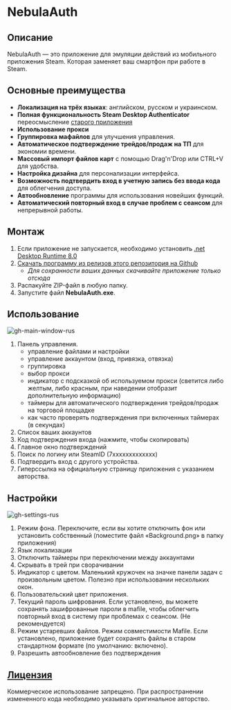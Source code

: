 # NebulaAuth

## Описание

NebulaAuth — это приложение для эмуляции действий из мобильного приложения Steam. Которая заменяет ваш смартфон при работе в Steam.

## Основные преимущества

- **Локализация на трёх языках**: английском, русском и украинском.
- **Полная функциональность Steam Desktop Authenticator** переосмысление [старого приложения](https://github.com/Jessecar96/SteamDesktopAuthenticator)
- **Использование прокси**
- **Группировка мафайлов** для улучшения управления.
- **Автоматическое подтверждение трейдов/продаж на ТП** для экономии времени.
- **Массовый импорт файлов карт** с помощью Drag'n'Drop или CTRL+V для удобства.
- **Настройка дизайна** для персонализации интерфейса.
- **Возможность подтвердить вход в учетную запись без ввода кода** для облегчения доступа.
- **Автообновление** программы для использования новейших функций.
- **Автоматический повторный вход в случае проблем с сеансом** для непрерывной работы.

## Монтаж

1. Если приложение не запускается, необходимо установить [.net Desktop Runtime 8.0](https://dotnet.microsoft.com/en-us/download/dotnet/thank-you/runtime-desktop-8.0.1-windows-x64-installer)
2. [Скачать программу из релизов этого репозитория на Github](https://github.com/achiez/NebulaAuth-Steam-Desktop-Authenticator-by-Achies/releases/latest)
      * *Для сохранности ваших данных скачивайте приложение только отсюда*
4. Распакуйте ZIP-файл в любую папку.
5. Запустите файл **NebulaAuth.exe**.

## Использование
   
![gh-main-window-rus](https://github.com/achiez/NebulaAuth-Steam-Desktop-Authenticator-by-Achies/assets/106531132/6a84f414-0e24-40a4-8adb-f1923fbe8719)


1. Панель управления.
    - управление файлами и настройки
    - управление аккаунтом (вход, привязка, отвязка)
    - группировка
    - выбор прокси
    - индикатор с подсказкой об используемом прокси (светится либо желтым, либо красным, при наведении отобразит дополнительную информацию)
    - таймеры для автоматического подтверждения трейдов/продаж на торговой площадке
    - как часто проверять подтверждения при включенных таймерах (в секундах)
2. Список ваших аккаунтов
3. Код подтверждения входа (нажмите, чтобы скопировать)
4. Главное окно подтверждений
5. Поиск по логину или SteamID (7xxxxxxxxxxxxx)
6. Подтвердить вход с другого устройства.
7. Гиперссылка на официальную страницу приложения с указанием авторства.

## Настройки
![gh-settings-rus](https://github.com/achiez/NebulaAuth-Steam-Desktop-Authenticator-by-Achies/assets/106531132/33246ed1-1e3d-4310-88c5-085e5c50bc6b)


1. Режим фона. Переключите, если вы хотите отключить фон или установить собственный (поместите файл «Background.png» в папку приложения)
2. Язык локализации
3. Отключить таймеры при переключении между аккаунтами
4. Скрывать в трей при сворачивании
5. Индикатор с цветом. Маленький кружочек на значке панели задач с произвольным цветом. Полезно при использовании нескольких окон.
6. Пользовательский цвет приложения.
7. Текущий пароль шифрования. Если установлено, вы можете сохранять зашифрованные пароли в mafile, чтобы облегчить повторный вход в систему при проблемах с сеансом. (Не рекомендуется)
8. Режим устаревших файлов. Режим совместимости Mafile. Если установлено, приложение будет сохранять файлы в старом стандартном формате (по умолчанию: включено).
9. Разрешить автообновление без подтверждения
   
  

## [Лицензия](/LICENSE.md)

Коммерческое использование запрещено. При распространении измененного кода необходимо указывать оригинальное авторство.
